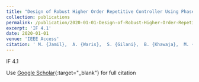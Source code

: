 ```yaml
---
title: "Design of Robust Higher Order Repetitive Controller Using Phase Lead Compensator"
collection: publications
permalink: /publication/2020-01-01-Design-of-Robust-Higher-Order-Repetitive-Controller-Using-Phase-Lead-Compensator
excerpt: 'IF 4.1'
date: 2020-01-01
venue: 'IEEE Access'
citation: ' M. {Jamil},  A. {Waris},  S. {Gilani},  B. {Khawaja},  M. {Khan},  A. {Raza}, &quot;Design of Robust Higher Order Repetitive Controller Using Phase Lead Compensator.&quot; IEEE Access, 2020.'
---
```

IF 4.1

Use [Google Scholar](https://scholar.google.com/scholar?q=Design+of+Robust+Higher+Order+Repetitive+Controller+Using+Phase+Lead+Compensator){:target="_blank"} for full citation
